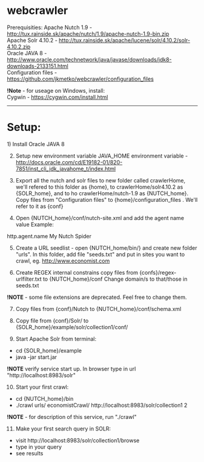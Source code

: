 webcrawler
==========

Prerequisities:
Apache Nutch 1.9 - http://tux.rainside.sk/apache/nutch/1.9/apache-nutch-1.9-bin.zip <br />
Apache Solr 4.10.2 - http://tux.rainside.sk/apache/lucene/solr/4.10.2/solr-4.10.2.zip <br />
Oracle JAVA 8 - http://www.oracle.com/technetwork/java/javase/downloads/jdk8-downloads-2133151.html <br />
Configuration files - https://github.com/jkmetko/webcrawler/configuration_files <br />

<strong>!Note</strong> - for useage on Windows, install: <br />
Cygwin - https://cygwin.com/install.html

____________________

<h1>Setup:</h1>
1) Install Oracle JAVA 8

2) Setup new environment variable JAVA_HOME environment variable -  http://docs.oracle.com/cd/E19182-01/820-7851/inst_cli_jdk_javahome_t/index.html

3) Export all the nutch and solr files to new folder called crawlerHome, we'll refered to this folder as {home}, to crawlerHome/solr4.10.2 as {SOLR_home}, and to ho crawlerHome/nutch-1.9 as {NUTCH_home}.
Copy files from "Configuration files" to {home}/configuration_files . We'll refer to it as {conf}

4) Open {NUTCH_home}/conf/nutch-site.xml and add the agent name value
Example:
<property>
 <name>http.agent.name</name>
 <value>My Nutch Spider</value>
</property>

5) Create a URL seedlist - open {NUTCH_home/bin/} and create new folder "urls". In this folder, add file "seeds.txt" and put in sites you want to crawl, eg. http://www.economist.com

6) Create REGEX internal constrains
copy files from {confs}/regex-urlfilter.txt to {NUTCH_home}/conf
Change domain/s to that/those in seeds.txt

<strong>!NOTE</strong> - some file extensions are deprecated. Feel free to change them.

7) Copy files from {conf}/Nutch to {NUTCH_home}/conf/schema.xml

8) Copy file from {conf}/Solr/ to {SOLR_home}/example/solr/collection1/conf/

9) Start Apache Solr from terminal:
  - cd {SOLR_home}/example
  - java -jar start.jar

<strong>!NOTE</strong> verify service start up. In browser type in url "http://localhost:8983/solr"

10) Start your first crawl:
  - cd {NUTCH_home}/bin
  - ./crawl urls/ economistCrawl/ http://localhost:8983/solr/collection1 2

<strong>!NOTE</strong> - for description of this service, run "./crawl"

11) Make your first search query in SOLR:
  - visit http://localhost:8983/solr/collection1/browse
  - type in your query
  - see results


